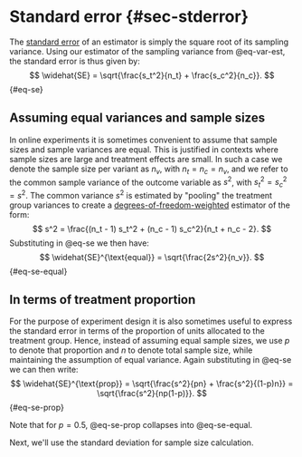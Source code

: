
# Standard error {#sec-stderror}

The [standard error](stats_foundations.md#sampling-distribution) of an estimator is simply the square root of its sampling variance. Using our estimator of the sampling variance from @eq-var-est, the standard error is thus given by:
$$
\widehat{SE}
= \sqrt{\frac{s_t^2}{n_t} + \frac{s_c^2}{n_c}}.
$${#eq-se}

## Assuming equal variances and sample sizes

In online experiments it is sometimes convenient to assume that sample sizes and sample variances are equal. This is justified in contexts where sample sizes are large and treatment effects are small. In such a case we denote the sample size per variant as $n_v$, with $n_t = n_c = n_v$, and we refer to the common sample variance of the outcome variable as $s^2$, with $s_t^2 = s_c^2 = s^2$. The common variance $s^2$ is estimated by "pooling" the treatment group variances to create a [degrees-of-freedom-weighted](stats_foundations.md#degrees-of-freedom) estimator of the form:
$$
s^2 = \frac{(n_t - 1) s_t^2 + (n_c - 1) s_c^2}{n_t + n_c - 2}.
$$
Substituting in @eq-se we then have:
$$
\widehat{SE}^{\text{equal}}
= \sqrt{\frac{2s^2}{n_v}}.
$${#eq-se-equal}

## In terms of treatment proportion

For the purpose of experiment design it is also sometimes useful to express the standard error in terms of the proportion of units allocated to the treatment group. Hence, instead of assuming equal sample sizes, we use $p$ to denote that proportion and $n$ to denote total sample size, while maintaining the assumption of equal variance. Again substituting in @eq-se we can then write:
$$
\widehat{SE}^{\text{prop}}
= \sqrt{\frac{s^2}{pn} + \frac{s^2}{(1-p)n}}
= \sqrt{\frac{s^2}{np(1-p)}}.
$${#eq-se-prop}

Note that for $p=0.5$, @eq-se-prop collapses into @eq-se-equal.

Next, we'll use the standard deviation for sample size calculation.



